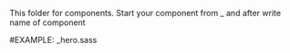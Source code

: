 This folder for components.
Start your component from _ and after write name of component

#EXAMPLE:
_hero.sass
